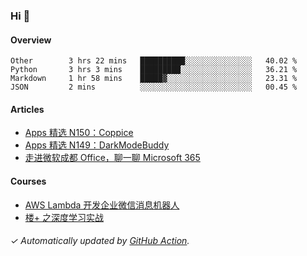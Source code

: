 ### Hi 👋

#### Overview

<!--START_SECTION:waka-->
```text
Other        3 hrs 22 mins   ██████████░░░░░░░░░░░░░░░   40.02 % 
Python       3 hrs 3 mins    █████████░░░░░░░░░░░░░░░░   36.21 % 
Markdown     1 hr 58 mins    █████▓░░░░░░░░░░░░░░░░░░░   23.31 % 
JSON         2 mins          ░░░░░░░░░░░░░░░░░░░░░░░░░   00.45 % 
```
<!--END_SECTION:waka-->

#### Articles

<!-- BLOG:START -->
- [Apps 精选 N150：Coppice](http://huhuhang.com/post/product-hunt/product-hunt-n150)
- [Apps 精选 N149：DarkModeBuddy](http://huhuhang.com/post/product-hunt/product-hunt-n149)
- [走进微软成都 Office，聊一聊 Microsoft 365](http://huhuhang.com/post/sspai/65152)
<!-- BLOG:END -->

#### Courses

<!-- SYL:START -->
- [AWS Lambda 开发企业微信消息机器人](https://lanqiao.cn/courses/2868)
- [楼+ 之深度学习实战](https://lanqiao.cn/courses/2617)
<!-- SYL:END -->

###### ✓ Automatically updated by [GitHub Action](https://github.com/huhuhang/huhuhang/actions).
